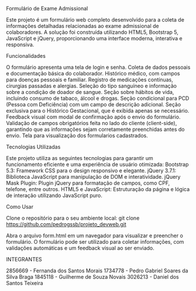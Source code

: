 Formulário de Exame Admissional 

Este projeto é um formulário web completo desenvolvido para a coleta de informações detalhadas relacionadas ao exame admissional de colaboradores. A solução foi construída utilizando HTML5, Bootstrap 5, JavaScript e jQuery, proporcionando uma interface moderna, interativa e responsiva. 
 
Funcionalidades 

O formulário apresenta uma tela de login e senha.
Coleta de dados pessoais e documentação básica do colaborador. 
Histórico médico, com campos para doenças pessoais e familiar. 
Registro de medicações contínuas, cirurgias passadas e alergias. 
Seleção do tipo sanguíneo e informação sobre a condição de doador de sangue. 
Seção sobre hábitos de vida, incluindo consumo de tabaco, álcool e drogas. 
Seção condicional para PCD (Pessoa com Deficiência) com um campo de descrição adicional. 
Seção exclusiva para o Histórico Gestacional, que é exibida apenas se necessário. 
Feedback visual com modal de confirmação após o envio do formulário. 
Validação de campos obrigatórios feita no lado do cliente (client-side), garantindo que as informações sejam corretamente preenchidas antes do envio. 
Tela para visualização dos formularios cadastrados.

Tecnologias Utilizadas 

Este projeto utiliza as seguintes tecnologias para garantir um funcionamento eficiente e uma experiência de usuário otimizada: 
Bootstrap 5.3: Framework CSS para o design responsivo e elegante. 
jQuery 3.7.1: Biblioteca JavaScript para manipulação de DOM e interatividade. 
jQuery Mask Plugin: Plugin jQuery para formatação de campos, como CPF, telefone, entre outros. 
HTML5 e JavaScript: Estruturação da página e lógica de interação utilizando JavaScript puro. 
 
Como Usar 

Clone o repositório para o seu ambiente local: 
git clone https://github.com/pedrogssb/projeto_devweb.git 
 
Abra o arquivo form.html em um navegador para visualizar e preencher o formulário. 
O formulário pode ser utilizado para coletar informações, com validações automáticas e um feedback visual ao ser enviado. 
 

INTEGRANTES

2856669 - Fernanda dos Santos Morais
1734778 - Pedro Gabriel Soares da Silva Braga
1845118 - Guilherme de Souza Novais
3026213 - Daniel dos Santos Teixeira
